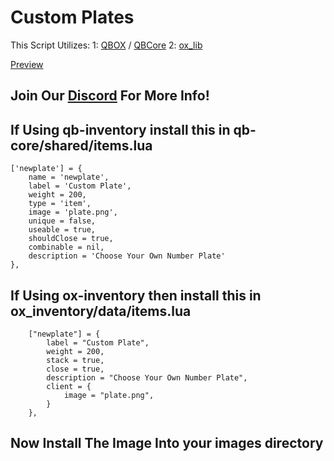 # Custom Plates

This Script Utilizes:
1: [QBOX](https://github.com/Qbox-project) / [QBCore](https://github.com/qbcore-framework)
2: [ox_lib](https://github.com/overextended/ox_lib)

[Preview](https://youtu.be/hXGn1nmWppI)

## Join Our [Discord](https://discord.gg/xhdtB2JvbT) For More Info!

## If Using qb-inventory install this in qb-core/shared/items.lua

```
['newplate'] = {
    name = 'newplate',
    label = 'Custom Plate',
    weight = 200,
    type = 'item',
    image = 'plate.png',
    unique = false,
    useable = true,
    shouldClose = true,
    combinable = nil,
    description = 'Choose Your Own Number Plate'
},
```
## If Using ox-inventory then install this in ox_inventory/data/items.lua

```
	["newplate"] = {
		label = "Custom Plate",
		weight = 200,
		stack = true,
		close = true,
		description = "Choose Your Own Number Plate",
		client = {
			image = "plate.png",
		}
	},
```

## Now Install The Image Into your images directory 
